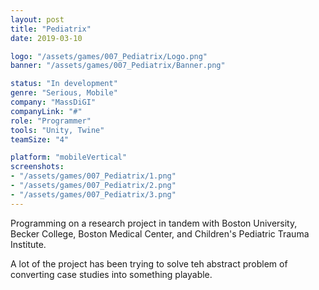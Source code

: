 ```yaml
---
layout: post
title: "Pediatrix"
date: 2019-03-10

logo: "/assets/games/007_Pediatrix/Logo.png"
banner: "/assets/games/007_Pediatrix/Banner.png"

status: "In development"
genre: "Serious, Mobile"
company: "MassDiGI"
companyLink: "#"
role: "Programmer"
tools: "Unity, Twine"
teamSize: "4"

platform: "mobileVertical"
screenshots:
- "/assets/games/007_Pediatrix/1.png"
- "/assets/games/007_Pediatrix/2.png"
- "/assets/games/007_Pediatrix/3.png"
---
```


Programming on a research project in tandem with Boston University, Becker College, Boston Medical Center, and Children's Pediatric Trauma Institute. 

A lot of the project has been trying to solve teh abstract problem of converting case studies into something playable. 
